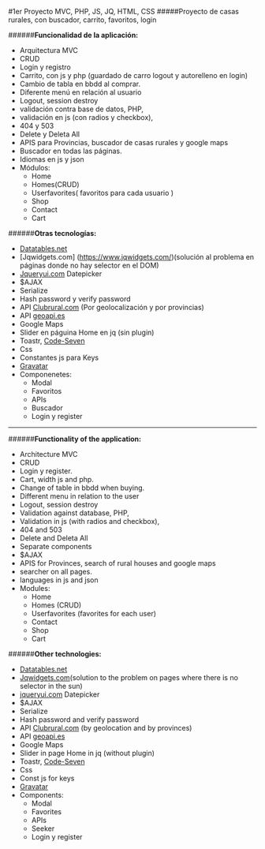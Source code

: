 #1er Proyecto MVC, PHP, JS, JQ, HTML, CSS
#####Proyecto de casas rurales, con buscador, carrito, favoritos, login

######**Funcionalidad de la aplicación:**

* Arquitectura MVC
* CRUD
* Login y registro
* Carrito, con js y php (guardado de carro logout y autorelleno en login)
* Cambio de tabla en bbdd al comprar.
* Diferente menú en relación al usuario
* Logout, session destroy
* validación contra base de datos, PHP,
* validación en js (con radios y checkbox),
* 404 y 503
* Delete y Deleta All
* APIS para Provincias, buscador de casas rurales y google maps
* Buscador en todas las páginas.
* Idiomas en js y json
* Módulos:
    * Home
    * Homes(CRUD)
    * Userfavorites( favoritos para cada usuario )
    * Shop
    * Contact
    * Cart

######**Otras tecnologías:**

* [Datatables.net](https://datatables.net/)
* [Jqwidgets.com] (https://www.jqwidgets.com/)(solución al problema en páginas donde no hay selector en el DOM)
* [Jqueryui.com](https://jqueryui.com/datepicker/) Datepicker
* $AJAX
* Serialize
* Hash password y verify password
* API [Clubrural.com](https://www.clubrural.com/api.php) (Por geolocalización y por provincias)
* API [geoapi.es](https://geoapi.es/documentacion)
* Google Maps
* Slider en páguina Home en jq (sin plugin)
* Toastr, [Code-Seven](https://github.com/CodeSeven/toastr)
* Css
* Constantes js para Keys
* [Gravatar](https://es.gravatar.com/)
* Componenetes:
    * Modal
    * Favoritos
    * APIs
    * Buscador
    * Login y register

* * *

######**Functionality of the application:**

* Architecture MVC
* CRUD
* Login y register.
* Cart, width js and php.
* Change of table in bbdd when buying.
* Different menu in relation to the user
* Logout, session destroy
* Validation against database, PHP,
* Validation in js (with radios and checkbox),
* 404 and 503
* Delete and Deleta All
* Separate components
* $AJAX
* APIS for Provinces, search of rural houses and google maps
* searcher on all pages.
* languages in js and json
* Modules:
    * Home
    * Homes (CRUD)
    * Userfavorites (favorites for each user)
    * Contact
    * Shop
    * Cart


######**Other technologies:**

* [Datatables.net](https://datatables.net/)
* [Jqwidgets.com](https://www.jqwidgets.com/)(solution to the problem on pages where there is no selector in the sun)
* [jqueryui.com](https://jqueryui.com/datepicker/) Datepicker
* $AJAX
* Serialize
* Hash password and verify password
* API [Clubrural.com](https://www.clubrural.com/api.php) (by geolocation and by provinces)
* API [geoapi.es](https://geoapi.es/documentacion)
* Google Maps
* Slider in page Home in jq (without plugin)
* Toastr, [Code-Seven](https://github.com/CodeSeven/toastr)
* Css
* Const js for keys
* [Gravatar](https://es.gravatar.com/)
* Components:
    * Modal
    * Favorites
    * APIs
    * Seeker
    * Login y register